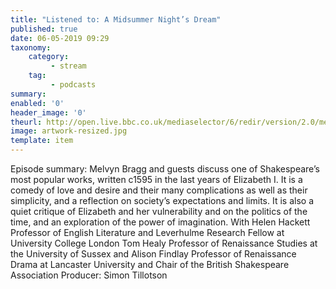 ```yaml
---
title: "Listened to: A Midsummer Night’s Dream"
published: true
date: 06-05-2019 09:29
taxonomy:
    category:
         - stream
    tag:
         - podcasts
summary:
enabled: '0'
header_image: '0'
theurl: http://open.live.bbc.co.uk/mediaselector/6/redir/version/2.0/mediaset/audio-nondrm-download/proto/http/vpid/p076v4lx.mp3
image: artwork-resized.jpg
template: item
---
```

 
Episode summary: Melvyn Bragg and guests discuss one of Shakespeare’s most popular works, written c1595 in the last years of Elizabeth I. It is a comedy of love and desire and their many complications as well as their simplicity, and a reflection on society’s expectations and limits. It is also a quiet critique of Elizabeth and her vulnerability and on the politics of the time, and an exploration of the power of imagination. With Helen Hackett Professor of English Literature and Leverhulme Research Fellow at University College London Tom Healy Professor of Renaissance Studies at the University of Sussex and Alison Findlay Professor of Renaissance Drama at Lancaster University and Chair of the British Shakespeare Association Producer: Simon Tillotson
